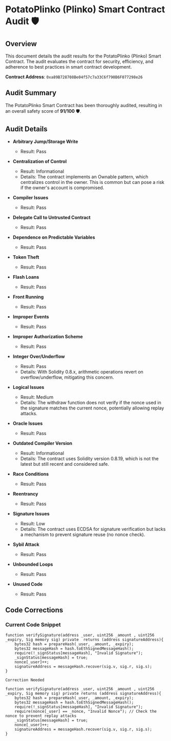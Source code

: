 # PotatoPlinko (Plinko) Smart Contract Audit 🛡️

## Overview
This document details the audit results for the PotatoPlinko (Plinko) Smart Contract. The audit evaluates the contract for security, efficiency, and adherence to best practices in smart contract development.

**Contract Address**: `0xa89B728708Be04f57c7a33C6f790B6F077298e26`

## Audit Summary
The PotatoPlinko Smart Contract has been thoroughly audited, resulting in an overall safety score of **91/100** 🛡️.

## Audit Details

- **Arbitrary Jump/Storage Write**
  - Result: Pass

- **Centralization of Control**
  - Result: Informational
  - Details: The contract implements an Ownable pattern, which centralizes control in the owner. This is common but can pose a risk if the owner's account is compromised.

- **Compiler Issues**
  - Result: Pass

- **Delegate Call to Untrusted Contract**
  - Result: Pass

- **Dependence on Predictable Variables**
  - Result: Pass

- **Token Theft**
  - Result: Pass

- **Flash Loans**
  - Result: Pass

- **Front Running**
  - Result: Pass

- **Improper Events**
  - Result: Pass

- **Improper Authorization Scheme**
  - Result: Pass

- **Integer Over/Underflow**
  - Result: Pass
  - Details: With Solidity 0.8.x, arithmetic operations revert on overflow/underflow, mitigating this concern.

- **Logical Issues**
  - Result: Medium
  - Details: The withdraw function does not verify if the nonce used in the signature matches the current nonce, potentially allowing replay attacks.

- **Oracle Issues**
  - Result: Pass

- **Outdated Compiler Version**
  - Result: Informational
  - Details: The contract uses Solidity version 0.8.19, which is not the latest but still recent and considered safe.

- **Race Conditions**
  - Result: Pass

- **Reentrancy**
  - Result: Pass

- **Signature Issues**
  - Result: Low
  - Details: The contract uses ECDSA for signature verification but lacks a mechanism to prevent signature reuse (no nonce check).

- **Sybil Attack**
  - Result: Pass

- **Unbounded Loops**
  - Result: Pass

- **Unused Code**
  - Result: Pass

## Code Corrections

### Current Code Snippet

```solidity
function verifySignature(address _user, uint256 _amount , uint256 _expiry, Sig memory sig) private  returns (address signatureAddress){
    bytes32 hash = prepareHash(_user, _amount, _expiry);
    bytes32 messageHash = hash.toEthSignedMessageHash();
    require(!_signStatus[messageHash], "Invalid Signature");
    _signStatus[messageHash] = true;
    nonce[_user]++;
    signatureAddress = messageHash.recover(sig.v, sig.r, sig.s);
}

Correction Needed

function verifySignature(address _user, uint256 _amount , uint256 _expiry, Sig memory sig) private returns (address signatureAddress){
    bytes32 hash = prepareHash(_user, _amount, _expiry);
    bytes32 messageHash = hash.toEthSignedMessageHash();
    require(!_signStatus[messageHash], "Invalid Signature");
    require(nonce[_user] == _nonce, "Invalid Nonce"); // Check the nonce to prevent replay attacks
    _signStatus[messageHash] = true;
    nonce[_user]++;
    signatureAddress = messageHash.recover(sig.v, sig.r, sig.s);
}
